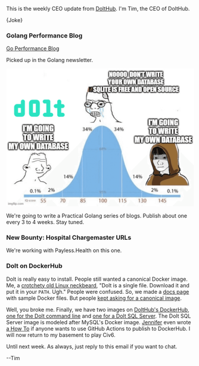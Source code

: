 This is the weekly CEO update from [DoltHub](https://www.dolthub.com/). I'm Tim, the CEO of DoltHub. 

{Joke}

### Golang Performance Blog

[Go Performance Blog](https://www.dolthub.com/blog/2022-10-14-golang-performance-case-studies/)

Picked up in the Golang newsletter.

[![Dolt Bell Curve](../images/dolt-bell-curve.png)](https://www.dolthub.com/blog/2022-10-14-golang-performance-case-studies/)

We're going to write a Practical Golang series of blogs. Publish about one every 3 to 4 weeks. Stay tuned.

### New Bounty: Hospital Chargemaster URLs

We're working with Payless.Health on this one.

### Dolt on DockerHub

Dolt is really easy to install. People still wanted a canonical Docker image. Me, a [crotchety old Linux neckbeard](https://www.google.com/search?q=neckbeard), "Dolt is a single file. Download it and put it in your `PATH`. Ugh." People were confused. So, we made a [docs page](https://docs.dolthub.com/introduction/installation/docker) with sample Docker files. But people [kept asking for a canonical image](https://github.com/dolthub/dolt/issues/1897).

Well, you broke me. Finally, we have two images on [DoltHub's DockerHub](https://hub.docker.com/u/dolthub), [one for the Dolt command line](https://hub.docker.com/r/dolthub/dolt) and [one for a Dolt SQL Server](https://hub.docker.com/r/dolthub/dolt-sql-server). The Dolt SQL Server image is modeled after MySQL's Docker image. [Jennifer](https://www.dolthub.com/team#jennifer) even wrote [a How To](https://www.dolthub.com/blog/2022-10-26-publish-releases-on-dockerhub/) if anyone wants to use GitHub Actions to publish to DockerHub. I will now return to my basement to play Civ6.

Until next week. As always, just reply to this email if you want to chat.

--Tim
